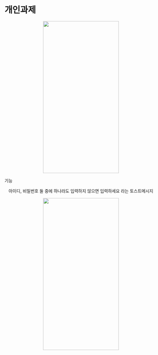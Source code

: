 # 개인과제 



<p align="center">
<img src="https://user-images.githubusercontent.com/94061061/259588265-0d6f3a18-0a9a-405b-9f6a-9e796a369f17.png" width="250" height="500"/>
</p>

<p>기능</p>
<p align="center">아이디, 비밀번호 둘 중에 하나라도 입력하지 않으면 입력하세요 라는 토스트메시지</p>


<p align="center">
<img src="https://user-images.githubusercontent.com/94061061/259588276-47194265-5683-4cb4-8460-3cc12bdf78ea.png" width="250" height="500"/>
</p>


